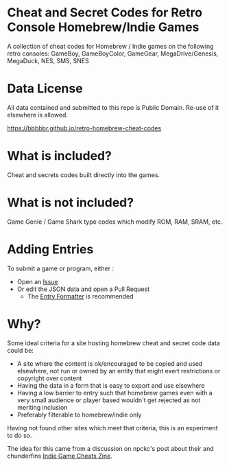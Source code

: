 # Cheat and Secret Codes for Retro Console Homebrew/Indie Games
A collection of cheat codes for Homebrew / Indie games on the following retro consoles:
GameBoy, GameBoyColor, GameGear, MegaDrive/Genesis, MegaDuck, NES, SMS, SNES


# Data License
All data contained and submitted to this repo is Public Domain.
Re-use of it elsewhere is allowed.

https://bbbbbr.github.io/retro-homebrew-cheat-codes


# What is included?
Cheat and secrets codes built directly into the games.


# What is not included?
Game Genie / Game Shark type codes which modify ROM, RAM, SRAM, etc.


# Adding Entries
To submit a game or program, either :
- Open an [Issue](https://github.com/bbbbbr/retro-homebrew-cheat-codes/issues)
- Or edit the JSON data and open a Pull Request
  - The [Entry Formatter](https://bbbbbr.github.io/retro-homebrew-cheat-codes/entry_formatter.html) is recommended


# Why?
Some ideal criteria for a site hosting homebrew cheat and secret code data could be:
- A site where the content is ok/encouraged to be copied and used elsewhere, not run or owned by an entity that might exert restrictions or copyright over content
- Having the data in a form that is easy to export and use elsewhere
- Having a low barrier to entry such that homebrew games even with a very small audience or player based wouldn't get rejected as not meriting inclusion
- Preferably filterable to homebrew/indie only

Having not found other sites which meet that criteria, this is an experiment to do so.

The idea for this came from a discussion on npckc's post about their and chunderfins [Indie Game Cheats Zine](https://npckc.itch.io/indie-game-cheats).